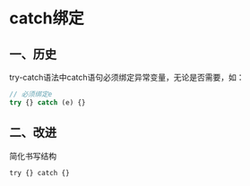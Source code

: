 # catch绑定

## 一、历史
try-catch语法中catch语句必须绑定异常变量，无论是否需要，如：
```js
// 必须绑定e
try {} catch (e) {}
```

## 二、改进
简化书写结构
```
try {} catch {}
```